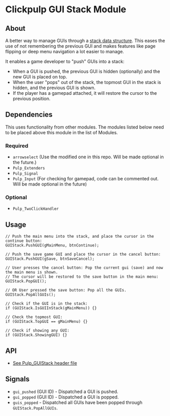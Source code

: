 # Clickpulp GUI Stack Module

## About

A better way to manage GUIs through a [stack data structure](https://www.thedshandbook.com/stacks/). This eases the use of not remembering the previous GUI and makes features like page flipping or deep menu navigation a lot easier to manage.

It enables a game developer to "push" GUIs into a stack:

* When a GUI is pushed, the previous GUI is hidden (optionally) and the new GUI is placed on top.
* When the user "pops" out of the stack, the topmost GUI in the stack is hidden, and the previous GUI is shown.
* If the player has a gamepad attached, it will restore the cursor to the previous position.

## Dependencies

This uses functionality from other modules. The modules listed below need to be placed above this module in the list of Modules.

### Required

* `arrowselect` (Use the modified one in this repo. Will be made optional in the future.)
* `Pulp_Extenders`
* `Pulp_Signal`
* `Pulp_Input` (For checking for gamepad, code can be commented out. Will be made optional in the future)

### Optional

* `Pulp_TwoClickHandler`

## Usage

```agscript
// Push the main menu into the stack, and place the cursor in the continue button:
GUIStack.PushGUI(gMainMenu, btnContinue);

// Push the save game GUI and place the cursor in the cancel button:
GUIStack.PushGUI(gSave, btnSaveCancel);

// User presses the cancel button: Pop the current gui (save) and now the main menu is shown.
// The cursor will be restored to the save button in the main menu:
GUIStack.PopGUI();

// OR User pressed the save button: Pop all the GUIs.
GUIStack.PopAllGUIs();

// Check if the GUI is in the stack:
if (GUIStack.IsGUIInStack(gMainMenu)) {}

// Check the topmost GUI:
if (GUIStack.TopGUI == gMainMenu) {}

// Check if showing any GUI:
if (GUIStack.ShowingGUI) {}
```

## API

* [See Pulp_GUIStack header file](../game/Pulp_GUIStack.ash)

## Signals

* `gui_pushed` (GUI ID) - Dispatched a GUI is pushed.
* `gui_popped` (GUI ID) - Dispatched a GUI is popped.
* `guis_popped` - Dispatched all GUIs have been popped through `GUIStack.PopAllGUIs`.
